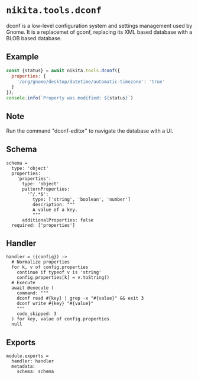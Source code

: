 
# `nikita.tools.dconf`

dconf is a low-level configuration system and settings management used by
Gnome. It is a replacemet of gconf, replacing its XML based database with a
BLOB based database.

## Example

```js
const {status} = await nikita.tools.dconf({
  properties: {
    '/org/gnome/desktop/datetime/automatic-timezone': 'true'
  }
});
console.info(`Property was modified: ${status}`)
```

## Note

Run the command "dconf-editor" to navigate the database with a UI.

## Schema

    schema =
      type: 'object'
      properties:
        'properties':
          type: 'object'
          patternProperties:
            '^/.*$':
              type: ['string', 'boolean', 'number']
              description: """
              A value of a key.
              """
          additionalProperties: false
      required: ['properties']

## Handler

    handler = ({config}) ->
      # Normalize properties
      for k, v of config.properties
        continue if typeof v is 'string'
        config.properties[k] = v.toString()
      # Execute
      await @execute (
        command: """
        dconf read #{key} | grep -x "#{value}" && exit 3
        dconf write #{key} "#{value}"
        """
        code_skipped: 3
      ) for key, value of config.properties
      null

## Exports

    module.exports =
      handler: handler
      metadata:
        schema: schema
